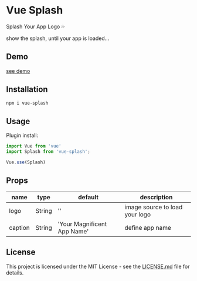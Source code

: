 # Vue Splash
Splash Your App Logo 💦

show the splash, until your app is loaded...


## Demo

[see demo](https://mehdikhoshnevisz.github.io/vue-splash/)

## Installation
```bash
npm i vue-splash
```

## Usage

Plugin install:

```js
import Vue from 'vue'
import Splash from 'vue-splash';

Vue.use(Splash)
```

## Props

| name            | type                             | default                     | description                                                            |
| --------------- | -------------------------------- | --------------------------- | ---------------------------------------------------------------------- |
| logo            | String                           | ''                          | image source to load your logo                                         |
| caption         | String                           | 'Your Magnificent App Name' | define app name                                                        |


## License

This project is licensed under the MIT License - see the [LICENSE.md](LICENSE.md) file for details.
